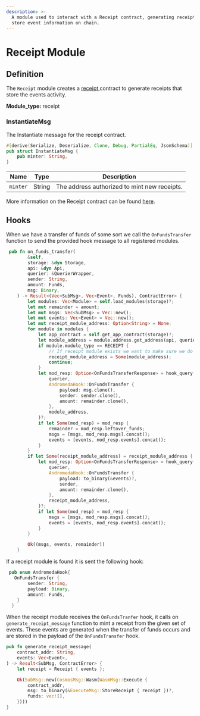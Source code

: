 ```yaml
---
description: >-
  A module used to interact with a Receipt contract, generating receipts that
  store event information on chain.
---
```


# Receipt Module

## Definition

The `Receipt` module creates a [receipt ](../../andromeda-digital-objects/receipt.md)contract to generate receipts that store the events activity.

**Module\_type:** receipt

### InstantiateMsg

The Instantiate message for the receipt contract.

```rust
#[derive(Serialize, Deserialize, Clone, Debug, PartialEq, JsonSchema)]
pub struct InstantiateMsg {
    pub minter: String,
}
```

| Name     | Type   | Description                                  |
| -------- | ------ | -------------------------------------------- |
| `minter` | String | The address authorized to mint new receipts. |

More information on the Receipt contract can be found [here](../../andromeda-digital-objects/receipt.md).

## Hooks

When we have a transfer of funds of some sort we call the `OnFundsTransfer` function to send the provided hook message to all registered modules.&#x20;

```rust
 pub fn on_funds_transfer(
        &self,
        storage: &dyn Storage,
        api: &dyn Api,
        querier: &QuerierWrapper,
        sender: String,
        amount: Funds,
        msg: Binary,
    ) -> Result<(Vec<SubMsg>, Vec<Event>, Funds), ContractError> {
        let modules: Vec<Module> = self.load_modules(storage)?;
        let mut remainder = amount;
        let mut msgs: Vec<SubMsg> = Vec::new();
        let mut events: Vec<Event> = Vec::new();
        let mut receipt_module_address: Option<String> = None;
        for module in modules {
            let app_contract = self.get_app_contract(storage)?;
            let module_address = module.address.get_address(api, querier, app_contract)?;
            if module.module_type == RECEIPT {
                // If receipt module exists we want to make sure we do it last.
                receipt_module_address = Some(module_address);
                continue;
            }
            let mod_resp: Option<OnFundsTransferResponse> = hook_query(
                querier,
                AndromedaHook::OnFundsTransfer {
                    payload: msg.clone(),
                    sender: sender.clone(),
                    amount: remainder.clone(),
                },
                module_address,
            )?;
            if let Some(mod_resp) = mod_resp {
                remainder = mod_resp.leftover_funds;
                msgs = [msgs, mod_resp.msgs].concat();
                events = [events, mod_resp.events].concat();
            }
        }
        if let Some(receipt_module_address) = receipt_module_address {
            let mod_resp: Option<OnFundsTransferResponse> = hook_query(
                querier,
                AndromedaHook::OnFundsTransfer {
                    payload: to_binary(&events)?,
                    sender,
                    amount: remainder.clone(),
                },
                receipt_module_address,
            )?;
            if let Some(mod_resp) = mod_resp {
                msgs = [msgs, mod_resp.msgs].concat();
                events = [events, mod_resp.events].concat();
            }
        }

        Ok((msgs, events, remainder))
    }
```

If a receipt module is found it is sent the following hook:

```rust
 pub enum AndromedaHook{
   OnFundsTransfer {
        sender: String,
        payload: Binary,
        amount: Funds,
    }
  }
```

When the receipt module receives the `OnFundsTranfer` hook, it calls on `generate_receipt_message` function to mint a receipt from the given set of events. These events are generated when the transfer of funds occurs and are stored in the payload of the `OnFundsTransfer` hook.

```rust
pub fn generate_receipt_message(
    contract_addr: String,
    events: Vec<Event>,
) -> Result<SubMsg, ContractError> {
    let receipt = Receipt { events };

    Ok(SubMsg::new(CosmosMsg::Wasm(WasmMsg::Execute {
        contract_addr,
        msg: to_binary(&ExecuteMsg::StoreReceipt { receipt })?,
        funds: vec![],
    })))
}

```
